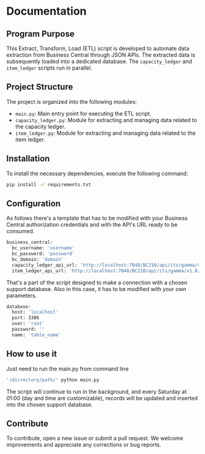 # Documentation 

## Program Purpose

This Extract, Transform, Load (ETL) script is developed to automate data extraction from Business Central through JSON APIs. The extracted data is subsequently loaded into a dedicated database. The `capacity_ledger` and `item_ledger` scripts run in parallel.

## Project Structure

The project is organized into the following modules:

- `main.py`: Main entry point for executing the ETL script.
- `capacity_ledger.py`: Module for extracting and managing data related to the capacity ledger.
- `item_ledger.py`: Module for extracting and managing data related to the item ledger.

## Installation

To install the necessary dependencies, execute the following command:

```bash
pip install -r requirements.txt
```

## Configuration

As follows there's a template that has to be modified with your Business Central authorization credentials and with the API's URL ready to be consumed.

``` bash 
business_central:
  bc_username: 'username'
  bc_password: 'password'
  bc_domain: 'domain'
  capacity_ledger_api_url: 'http://localhost:7048/BC210/api/its/gamma/v1.0/companies(7841464b-e73a-ed11-bbaf-6045bd8e5a17)/capacityentries'
  item_ledger_api_url: 'http://localhost:7048/BC210/api/its/gamma/v1.0/companies(7841464b-e73a-ed11-bbaf-6045bd8e5a17)/ledgerentries'
```
That's a part of the script designed to make a connection with a chosen support database. Also in this case, it has to be modified with your own parameters.


``` bash
database:
  host: 'localhost'
  port: 3306
  user: 'root'
  password: ''
  name: 'table_name'
```
## How to use it

Just need to run the main.py from command line

``` bash
'/dicrectory/path/' python main.py
``` 
The script will continue to run in the background, and every Saturday at 01:00 (day and time are customizable), records will be updated and inserted into the chosen support database.
## Contribute

To contribute, open a new issue or submit a pull request. We welcome improvements and appreciate any corrections or bug reports.
